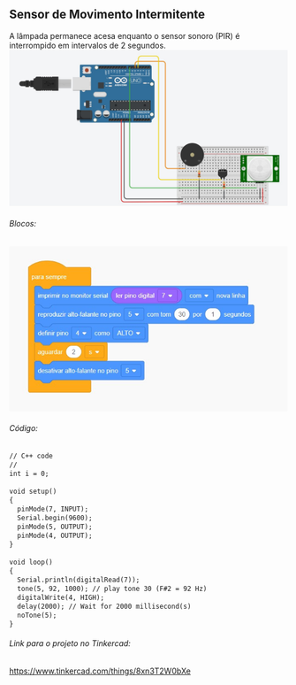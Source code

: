 ## Sensor de Movimento Intermitente

A lâmpada permanece acesa enquanto o sensor sonoro (PIR) é interrompido em intervalos de 2 segundos.
![image](https://github.com/eduarda-alcantara/IOT-e-Edge-Computing/blob/main/SensorMovimento/Liga%C3%A7%C3%B5es.jpg)

###### Blocos:
![image](https://github.com/eduarda-alcantara/IOT-e-Edge-Computing/blob/main/SensorMovimento/blocos.jpg)

###### Código:
```
// C++ code
//
int i = 0;

void setup()
{
  pinMode(7, INPUT);
  Serial.begin(9600);
  pinMode(5, OUTPUT);
  pinMode(4, OUTPUT);
}

void loop()
{
  Serial.println(digitalRead(7));
  tone(5, 92, 1000); // play tone 30 (F#2 = 92 Hz)
  digitalWrite(4, HIGH);
  delay(2000); // Wait for 2000 millisecond(s)
  noTone(5);
}
```

###### Link para o projeto no Tinkercad:
https://www.tinkercad.com/things/8xn3T2W0bXe
